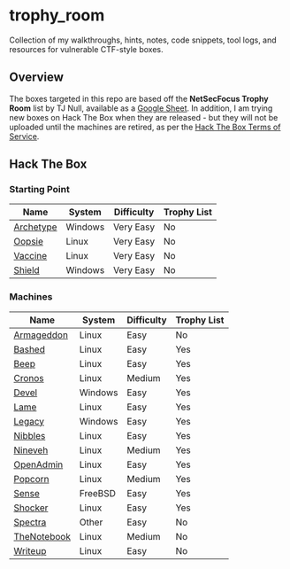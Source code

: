 # trophy_room

Collection of my walkthroughs, hints, notes, code snippets, tool logs, and resources for vulnerable CTF-style boxes.

## Overview

The boxes targeted in this repo are based off the **NetSecFocus Trophy Room** list by TJ Null, available as a [Google Sheet](https://docs.google.com/spreadsheets/d/1dwSMIAPIam0PuRBkCiDI88pU3yzrqqHkDtBngUHNCw8/htmlview). In addition, I am trying new boxes on Hack The Box when they are released - but they will not be uploaded until the machines are retired, as per the [Hack The Box Terms of Service](https://www.hackthebox.eu/tos).

## Hack The Box

### Starting Point

| Name | System | Difficulty | Trophy List |
| ---- |--------|------------|-------------|
| [Archetype](hackthebox/startingpoint/1_archetype) | Windows | Very Easy | No |
| [Oopsie](hackthebox/startingpoint/2_oopsie) | Linux | Very Easy | No |
| [Vaccine](hackthebox/startingpoint/3_vaccine) | Linux | Very Easy | No |
| [Shield](hackthebox/startingpoint/4_shield) | Windows | Very Easy | No |

### Machines

| Name | System | Difficulty | Trophy List |
| ---- |--------|------------|-------------|
| [Armageddon](hackthebox/machines/armageddon) | Linux | Easy | No |
| [Bashed](hackthebox/machines/bashed) | Linux | Easy | Yes |
| [Beep](hackthebox/machines/beep) | Linux | Easy | Yes |
| [Cronos](hackthebox/machines/cronos) | Linux | Medium | Yes |
| [Devel](hackthebox/machines/devel) | Windows | Easy | Yes |
| [Lame](hackthebox/machines/lame) | Linux | Easy | Yes |
| [Legacy](hackthebox/machines/legacy) | Windows | Easy | Yes |
| [Nibbles](hackthebox/machines/nibbles) | Linux | Easy | Yes |
| [Nineveh](hackthebox/machines/nineveh) | Linux | Medium | Yes |
| [OpenAdmin](hackthebox/machines/openadmin) | Linux | Easy | Yes |
| [Popcorn](hackthebox/machines/popcorn) | Linux | Medium | Yes |
| [Sense](hackthebox/machines/sense) | FreeBSD | Easy | Yes |
| [Shocker](hackthebox/machines/shocker) | Linux | Easy | Yes |
| [Spectra](hackthebox/machines/spectra) | Other | Easy | No |
| [TheNotebook](hackthebox/machines/thenotebook) | Linux | Medium | No |
| [Writeup](hackthebox/machines/writeup) | Linux | Easy | No |
